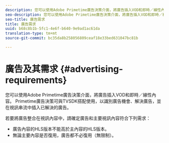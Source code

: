 ```yaml
---
description: 您可以使用Adobe Primetime廣告決策介面，將廣告插入VOD和即時／線性內容。 Primetime廣告決策可與TVSDK搭配使用，以識別廣告機會、解決廣告，並在視訊串流中插入已解決的廣告。
seo-description: 您可以使用Adobe Primetime廣告決策介面，將廣告插入VOD和即時／線性內容。 Primetime廣告決策可與TVSDK搭配使用，以識別廣告機會、解決廣告，並在視訊串流中插入已解決的廣告。
seo-title: 廣告需求
title: 廣告需求
uuid: b68c8b1b-5fc1-4e6f-b640-9e9ad1ac61da
translation-type: tm+mt
source-git-commit: bc35da8b258056809ceaf18e33bed631047bc81b

---
```



# 廣告及其需求 {#advertising-requirements}

您可以使用Adobe Primetime廣告決策介面，將廣告插入VOD和即時／線性內容。 Primetime廣告決策可與TVSDK搭配使用，以識別廣告機會、解決廣告，並在視訊串流中插入已解決的廣告。

<!--<a id="section_282A8000A8BF4860A24F0D3F1A19BC9E"></a>-->

若要將廣告整合在視訊內容中，請確定廣告和主要視訊內容符合下列需求：

* 廣告內容的HLS版本不能高於主內容的HLS版本。
* 無論主要內容是否復用，廣告都不必復用（無限制）。